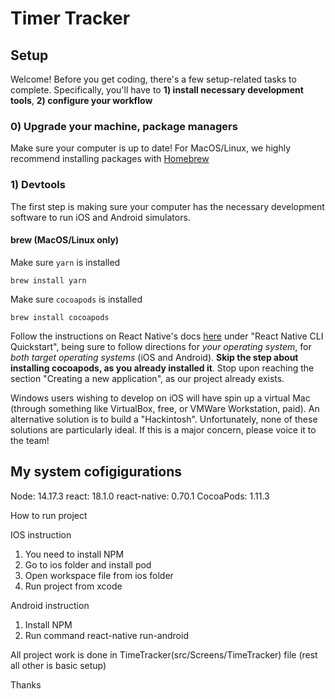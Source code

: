 # Timer Tracker 

## Setup

Welcome! Before you get coding, there's a few setup-related tasks to complete. Specifically, you'll have to **1) install necessary development tools**, **2) configure your workflow**

### 0) Upgrade your machine, package managers

Make sure your computer is up to date! For MacOS/Linux, we highly recommend installing packages with [Homebrew](https://brew.sh/)

### 1) Devtools

The first step is making sure your computer has the necessary development software to run iOS and Android simulators.

#### brew (MacOS/Linux only)

Make sure `yarn` is installed

`brew install yarn`

Make sure `cocoapods` is installed

`brew install cocoapods`

Follow the instructions on React Native's docs [here](https://reactnative.dev/docs/environment-setup) under "React Native CLI Quickstart", being sure to follow directions for _your operating system_, for _both target operating systems_ (iOS and Android). **Skip the step about installing cocoapods, as you already installed it**. Stop upon reaching the section "Creating a new application", as our project already exists.

Windows users wishing to develop on iOS will have spin up a virtual Mac (through something like VirtualBox, free, or VMWare Workstation, paid). An alternative solution is to build a "Hackintosh". Unfortunately, none of these solutions are particularly ideal. If this is a major concern, please voice it to the team!

## My system cofigigurations

Node: 14.17.3
react: 18.1.0 
react-native: 0.70.1 
CocoaPods: 1.11.3

How to run project

IOS instruction
1. You need to install NPM 
2. Go to ios folder and install pod
3. Open workspace file from ios folder 
4. Run project from xcode

Android instruction
1. Install NPM
2. Run command react-native run-android

 
All project work is done in TimeTracker(src/Screens/TimeTracker) file (rest all other is basic setup)

Thanks